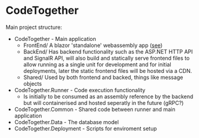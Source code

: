 
# CodeTogether

Main project structure:
- CodeTogether - Main application
	- FrontEnd/ A blazor 'standalone' webassembly app ([see](https://learn.microsoft.com/en-us/aspnet/core/blazor/hosting-models?view=aspnetcore-8.0))
	- BackEnd/ Has backend functionality such as the ASP.NET HTTP API and SignalR API, will also build and statically serve frontend files to allow running as a single unit for development and for initial deployments, later the static frontend files will be hosted via a CDN.
	- Shared/ Used by both frontend and backed, things like message objects
- CodeTogether.Runner - Code execution functionality
	- Is initially to be consumed as an assembly reference by the backend but will containerised and hosted seperatly in the future (gRPC?)
- CodeTogether.Common - Shared code between runner and main application
- CodeTogether.Data - The database model
- CodeTogether.Deployment - Scripts for enviroment setup
